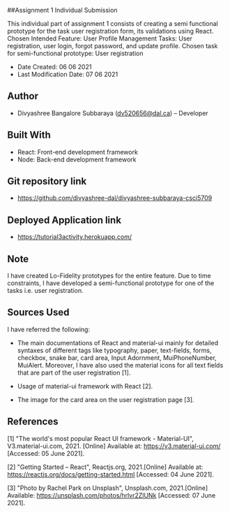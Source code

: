 ##Assignment 1 Individual Submission

This individual part of assignment 1 consists of creating a semi functional prototype for the task user registration form, its validations using React.
Chosen Intended Feature: User Profile Management
Tasks: User registration, user login, forgot password, and update profile.
Chosen task for semi-functional prototype: User registration 

* Date Created: 06 06 2021
* Last Modification Date: 07 06 2021


## Author

* Divyashree Bangalore Subbaraya (dv520656@dal.ca) – Developer 


## Built With

* React: Front-end development framework
* Node: Back-end development framework


## Git repository link

* https://github.com/divyashree-dal/divyashree-subbaraya-csci5709


## Deployed Application link

* https://tutorial3activity.herokuapp.com/


## Note

I have created Lo-Fidelity prototypes for the entire feature. Due to time constraints, I have developed a semi-functional prototype for one of the tasks i.e. user registration.


## Sources Used

I have referred the following:

* The main documentations of React and material-ui mainly for detailed syntaxes of different tags like typography, paper, text-fields, forms, checkbox, snake bar, card area, Input Adornment, MuiPhoneNumber, MuiAlert. Moreover, I have also used the material icons for all text fields that are part of the user registration [1].

* Usage of material-ui framework with React [2].  

* The image for the card area on the user registration page [3]. 


## References

[1] "The world's most popular React UI framework - Material-UI", V3.material-ui.com, 2021. [Online] Available at: <https://v3.material-ui.com/> [Accessed: 05 June 2021].

[2] "Getting Started – React", Reactjs.org, 2021.[Online] Available at: <https://reactjs.org/docs/getting-started.html> [Accessed: 04 June 2021].

[3] "Photo by Rachel Park on Unsplash", Unsplash.com, 2021.[Online] Available: <https://unsplash.com/photos/hrlvr2ZlUNk> [Accessed: 07 June 2021].

